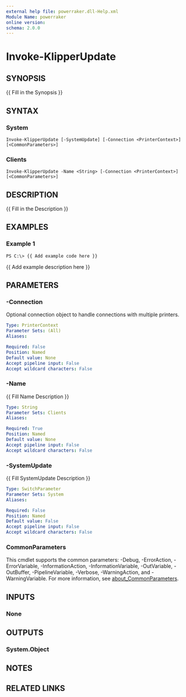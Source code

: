 ```yaml
---
external help file: powerraker.dll-Help.xml
Module Name: powerraker
online version:
schema: 2.0.0
---
```


# Invoke-KlipperUpdate

## SYNOPSIS
{{ Fill in the Synopsis }}

## SYNTAX

### System
```
Invoke-KlipperUpdate [-SystemUpdate] [-Connection <PrinterContext>] [<CommonParameters>]
```

### Clients
```
Invoke-KlipperUpdate -Name <String> [-Connection <PrinterContext>] [<CommonParameters>]
```

## DESCRIPTION
{{ Fill in the Description }}

## EXAMPLES

### Example 1
```
PS C:\> {{ Add example code here }}
```

{{ Add example description here }}

## PARAMETERS

### -Connection
Optional connection object to handle connections with multiple printers.

```yaml
Type: PrinterContext
Parameter Sets: (All)
Aliases:

Required: False
Position: Named
Default value: None
Accept pipeline input: False
Accept wildcard characters: False
```

### -Name
{{ Fill Name Description }}

```yaml
Type: String
Parameter Sets: Clients
Aliases:

Required: True
Position: Named
Default value: None
Accept pipeline input: False
Accept wildcard characters: False
```

### -SystemUpdate
{{ Fill SystemUpdate Description }}

```yaml
Type: SwitchParameter
Parameter Sets: System
Aliases:

Required: False
Position: Named
Default value: False
Accept pipeline input: False
Accept wildcard characters: False
```

### CommonParameters
This cmdlet supports the common parameters: -Debug, -ErrorAction, -ErrorVariable, -InformationAction, -InformationVariable, -OutVariable, -OutBuffer, -PipelineVariable, -Verbose, -WarningAction, and -WarningVariable. For more information, see [about_CommonParameters](http://go.microsoft.com/fwlink/?LinkID=113216).

## INPUTS

### None
## OUTPUTS

### System.Object
## NOTES

## RELATED LINKS
